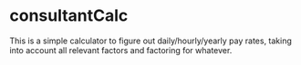 consultantCalc
======

This is a simple calculator to figure out daily/hourly/yearly pay rates, taking into account all relevant factors and factoring for whatever.